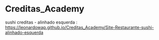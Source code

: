 # Creditas_Academy

sushi creditas - alinhado esquerda : https://leonardowap.github.io/Creditas_Academy/Site-Restaurante-sushi-alinhado-esquerda
